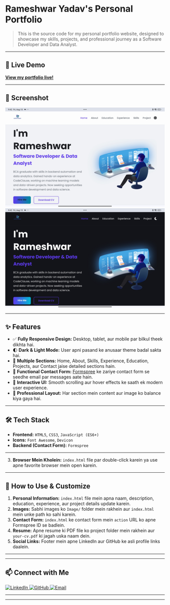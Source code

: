 # Rameshwar Yadav's Personal Portfolio

> This is the source code for my personal portfolio website, designed to showcase my skills, projects, and professional journey as a Software Developer and Data Analyst.

---

## 🚀 Live Demo

**[View my portfolio live!](https://rameshwar01.netlify.app/)**

---

## 📸 Screenshot

![Portfolio Screenshot Day Mode](./Image/portfolio-screenshot.png)
![Portfolio Screenshot Night Mode](./Image/portfolio-screenshot1.png)


---

## ✨ Features

-   ✅ **Fully Responsive Design:** Desktop, tablet, aur mobile par bilkul theek dikhta hai.
-   🌓 **Dark & Light Mode:** User apni pasand ke anusaar theme badal sakta hai.
-   📂 **Multiple Sections:** Home, About, Skills, Experience, Education, Projects, aur Contact jaise detailed sections hain.
-   📧 **Functional Contact Form:** [Formspree](https://formspree.io/) ke zariye contact form se seedhe email par messages aate hain.
-   🎨 **Interactive UI:** Smooth scrolling aur hover effects ke saath ek modern user experience.
-   💼 **Professional Layout:** Har section mein content aur image ko balance kiya gaya hai.

---

## 🛠️ Tech Stack

-   **Frontend:** `HTML5`, `CSS3`, `JavaScript (ES6+)`
-   **Icons:** `Font Awesome`, `Devicon`
-   **Backend (Contact Form):** `Formspree`

---

3.  **Browser Mein Kholein:**
    `index.html` file par double-click karein ya use apne favorite browser mein open karein.

---

## 📝 How to Use & Customize

1.  **Personal Information:** `index.html` file mein apna naam, description, education, experience, aur project details update karein.
2.  **Images:** Sabhi images ko `Image/` folder mein rakhein aur `index.html` mein unke path ko sahi karein.
3.  **Contact Form:** `index.html` ke contact form mein `action` URL ko apne Formspree ID se badlein.
4.  **Resume:** Apne resume ki PDF file ko project folder mein rakhein aur `your-cv.pdf` ki jagah uska naam dein.
5.  **Social Links:** Footer mein apne LinkedIn aur GitHub ke asli profile links daalein.

---

---

## 📫 Connect with Me

<p align="left">
  <a href="https://www.linkedin.com/in/rameshwar01" target="_blank">
    <img src="https://img.shields.io/badge/LinkedIn-0077B5?style=for-the-badge&logo=linkedin&logoColor=white" alt="LinkedIn"/>
  </a>
  <a href="https://github.com/rameshwaryadav" target="_blank">
    <img src="https://img.shields.io/badge/GitHub-181717?style=for-the-badge&logo=github&logoColor=white" alt="GitHub"/>
  </a>
  <a href="mailto:rameshwar01@outlook.in">
    <img src="https://img.shields.io/badge/Email-D14836?style=for-the-badge&logo=gmail&logoColor=white" alt="Email"/>
  </a>
</p>

---

---
